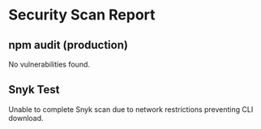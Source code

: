 # Security Scan Report

## npm audit (production)

No vulnerabilities found.

## Snyk Test

Unable to complete Snyk scan due to network restrictions preventing CLI download.


